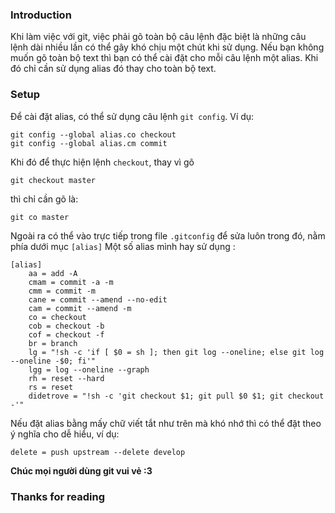 ### Introduction
Khi làm việc với git, việc phải gõ toàn bộ câu lệnh đặc biệt là những câu lệnh dài nhiều lần có thể gây khó chịu một chút khi sử dụng. Nếu bạn không muốn gõ toàn bộ text thì bạn có thể cài đặt cho mỗi câu lệnh một alias. Khi đó chỉ cần sử dụng alias đó thay cho toàn bộ text.

### Setup
Để cài đặt alias, có thể sử dụng câu lệnh `git config`. Ví dụ:

```
git config --global alias.co checkout
git config --global alias.cm commit
```
Khi đó để thực hiện lệnh `checkout`, thay vì gõ 

`git checkout master`

thì chỉ cần gõ là:

`git co master`

Ngoài ra có thể vào trực tiếp trong file `.gitconfig` để sửa luôn trong đó, nằm phía dưới mục `[alias]`
Một số alias mình hay sử dụng :

```
[alias]
	aa = add -A
	cmam = commit -a -m
	cmm = commit -m
	cane = commit --amend --no-edit
	cam = commit --amend -m
	co = checkout
	cob = checkout -b
	cof = checkout -f
	br = branch
	lg = "!sh -c 'if [ $0 = sh ]; then git log --oneline; else git log --oneline -$0; fi'"
	lgg = log --oneline --graph
	rh = reset --hard
	rs = reset
	didetrove = "!sh -c 'git checkout $1; git pull $0 $1; git checkout -'"
```

Nếu đặt alias bằng mấy chữ viết tắt như trên mà khó nhớ thì có thể đặt theo ý nghĩa cho dễ hiểu, ví dụ:

`delete = push upstream --delete develop`

**Chúc mọi người dùng git vui vẻ :3**
### Thanks for reading
